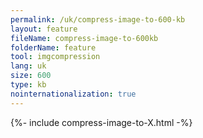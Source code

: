 ```yaml
---
permalink: /uk/compress-image-to-600-kb
layout: feature
fileName: compress-image-to-600kb
folderName: feature
tool: imgcompression
lang: uk
size: 600
type: kb
nointernationalization: true
---
```

{%- include compress-image-to-X.html -%}
      